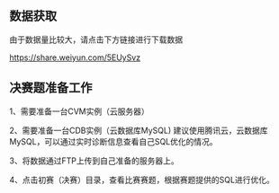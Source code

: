 ## 数据获取
由于数据量比较大，请点击下方链接进行下载数据

https://share.weiyun.com/5EUySvz

## 决赛题准备工作
1、需要准备一台CVM实例（云服务器）

2、需要准备一台CDB实例（云数据库MySQL) 建议使用腾讯云，云数据库MySQL，可以通过实时诊断信息查看自己SQL优化的情况。

3、将数据通过FTP上传到自己准备的服务器上。

4、点击初赛（决赛）目录，查看比赛赛题，根据赛题提供的SQL进行优化。